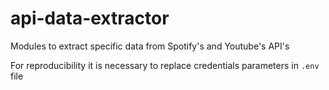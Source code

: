 # api-data-extractor
Modules to extract specific data from Spotify's and Youtube's API's

For reproducibility it is necessary to replace credentials parameters in `.env` file